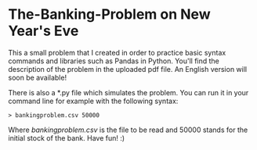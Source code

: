 # The-Banking-Problem on New Year's Eve


This a small problem that I created in order to practice basic syntax commands and libraries such as Pandas in Python. You'll find the description of the problem in the uploaded pdf file. An English version will soon be available!


There is also a \*.py file which simulates the problem. You can run it in your command line for example with the following syntax:

`> bankingproblem.csv 50000`

Where *bankingproblem.csv* is the file to be read and 50000 stands for the initial stock of the bank. Have fun! :)
